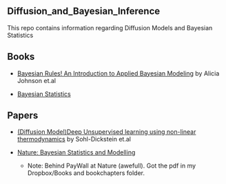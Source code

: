 ## Diffusion_and_Bayesian_Inference
This repo contains information regarding Diffusion Models and Bayesian Statistics

## Books
- [Bayesian Rules! An Introduction to Applied Bayesian Modeling](https://www.bayesrulesbook.com/) by Alicia Johnson et.al

- [Bayesian Statistics](https://en.wikipedia.org/wiki/Bayesian_statistics)

## Papers
- [(Diffusion Model)Deep Unsupervised learning using non-linear thermodynamics](http://proceedings.mlr.press/v37/sohl-dickstein15.pdf) by Sohl-Dickstein et.al

- [Nature: Bayesian Statistics and Modelling](https://www.dropbox.com/s/ll2h1x2n8vkrj34/2021_nature_bayesian%20statistics%20and%20modelling.pdf?dl=0) 
  - Note: Behind PayWall at Nature (awefull). Got the pdf in my Dropbox/Books and bookchapters folder.

